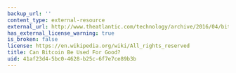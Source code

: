 ```yaml
---
backup_url: ''
content_type: external-resource
external_url: http://www.theatlantic.com/technology/archive/2016/04/bitcoin-hype/477141/
has_external_license_warning: true
is_broken: false
license: https://en.wikipedia.org/wiki/All_rights_reserved
title: Can Bitcoin Be Used For Good?
uid: 41af23d4-5bc0-4628-b25c-6f7e7ce89b3b
---
```

